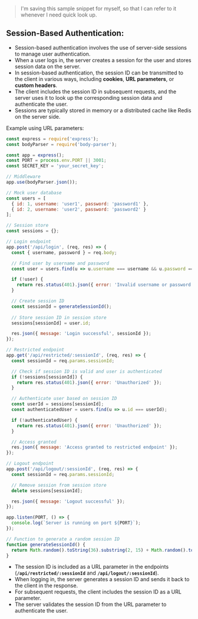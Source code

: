 > I'm saving this sample snippet for myself, so that I can refer to it whenever I need quick look up.

## Session-Based Authentication:

 - Session-based authentication involves the use of server-side sessions to manage user authentication.
 - When a user logs in, the server creates a session for the user and stores session data on the server.
 - In session-based authentication, the session ID can be transmitted to the client in various ways, including __cookies__, __URL parameters__, or __custom headers__.
 - The client includes the session ID in subsequent requests, and the server uses it to look up the corresponding session data and authenticate the user.
 - Sessions are typically stored in memory or a distributed cache like Redis on the server side.

Example using URL parameters: 

```javascript
const express = require('express');
const bodyParser = require('body-parser');

const app = express();
const PORT = process.env.PORT || 3001;
const SECRET_KEY = 'your_secret_key';

// Middleware
app.use(bodyParser.json());

// Mock user database
const users = [
  { id: 1, username: 'user1', password: 'password1' },
  { id: 2, username: 'user2', password: 'password2' }
];

// Session store
const sessions = {};

// Login endpoint
app.post('/api/login', (req, res) => {
  const { username, password } = req.body;

  // Find user by username and password
  const user = users.find(u => u.username === username && u.password === password);

  if (!user) {
    return res.status(401).json({ error: 'Invalid username or password' });
  }

  // Create session ID
  const sessionId = generateSessionId();
  
  // Store session ID in session store
  sessions[sessionId] = user.id;

  res.json({ message: 'Login successful', sessionId });
});

// Restricted endpoint
app.get('/api/restricted/:sessionId', (req, res) => {
  const sessionId = req.params.sessionId;

  // Check if session ID is valid and user is authenticated
  if (!sessions[sessionId]) {
    return res.status(401).json({ error: 'Unauthorized' });
  }

  // Authenticate user based on session ID
  const userId = sessions[sessionId];
  const authenticatedUser = users.find(u => u.id === userId);

  if (!authenticatedUser) {
    return res.status(401).json({ error: 'Unauthorized' });
  }

  // Access granted
  res.json({ message: 'Access granted to restricted endpoint' });
});

// Logout endpoint
app.post('/api/logout/:sessionId', (req, res) => {
  const sessionId = req.params.sessionId;

  // Remove session from session store
  delete sessions[sessionId];

  res.json({ message: 'Logout successful' });
});

app.listen(PORT, () => {
  console.log(`Server is running on port ${PORT}`);
});

// Function to generate a random session ID
function generateSessionId() {
  return Math.random().toString(36).substring(2, 15) + Math.random().toString(36).substring(2, 15);
}


```
 - The session ID is included as a URL parameter in the endpoints (__`/api/restricted/:sessionId`__ and __`/api/logout/:sessionId`__).
 - When logging in, the server generates a session ID and sends it back to the client in the response.
 - For subsequent requests, the client includes the session ID as a URL parameter.
 - The server validates the session ID from the URL parameter to authenticate the user.
